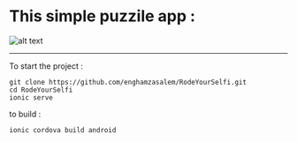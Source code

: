 # This simple puzzile app :

![alt text](https://raw.githubusercontent.com/enghamzasalem/RodeYourSelfi/master/index.jpeg)

---

To start the project :

```
git clone https://github.com/enghamzasalem/RodeYourSelfi.git
cd RodeYourSelfi
ionic serve
```

to build :

```
ionic cordova build android
```
